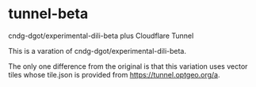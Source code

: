 # tunnel-beta
cndg-dgot/experimental-dili-beta plus Cloudflare Tunnel

This is a varation of cndg-dgot/experimental-dili-beta. 

The only one difference from the original is that this variation uses vector tiles whose tile.json is provided from https://tunnel.optgeo.org/a. 
